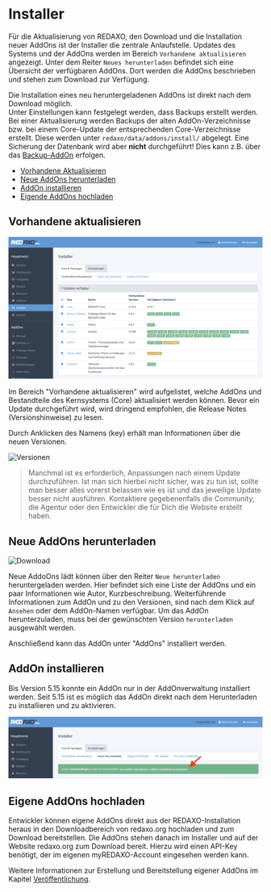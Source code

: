 # Installer

Für die Aktualisierung von REDAXO, den Download und die Installation neuer AddOns ist der Installer die zentrale Anlaufstelle. Updates des Systems und der AddOns werden im Bereich `Vorhandene aktualisieren` angezeigt. Unter dem Reiter `Neues herunterladen` befindet sich eine Übersicht der verfügbaren AddOns. Dort werden die AddOns beschrieben und stehen zum Download zur Verfügung. 

Die Installation eines neu heruntergeladenen AddOns ist direkt nach dem Download möglich.  
Unter Einstellungen kann festgelegt werden, dass Backups erstellt werden. Bei einer Aktualisierung werden Backups der alten AddOn-Verzeichnisse bzw. bei einem Core-Update der entsprechenden Core-Verzeichnisse erstellt. Diese werden unter `redaxo/data/addons/install/` abgelegt. Eine Sicherung der Datenbank wird aber **nicht** durchgeführt! Dies kann z.B. über das [Backup-AddOn](/{{path}}/{{version}}/backup) erfolgen.

* [Vorhandene Aktualisieren](#aktualisieren)
* [Neue AddOns herunterladen](#herunterladen)
* [AddOn installieren ](#installieren)
* [Eigende AddOns hochladen](#hochladen)


<a name="aktualisieren"></a>

## Vorhandene aktualisieren

![Aktualisieren](/assets/v5.15.0-installer-00-aktualisieren.png)

Im Bereich "Vorhandene aktualisieren" wird aufgelistet, welche AddOns und Bestandteile des Kernsystems (Core) aktualisiert werden können. Bevor ein Update durchgeführt wird, wird dringend empfohlen, die Release Notes (Versionshinweise) zu lesen.

Durch Anklicken des Namens (key) erhält man Informationen über die neuen Versionen.

![Versionen](/assets/v5.2.0-installer-03-versionen.png)

> Manchmal ist es erforderlich, Anpassungen nach einem Update durchzuführen. Ist man sich hierbei nicht sicher, was zu tun ist, sollte man besser alles vorerst belassen wie es ist und das jeweilige Update besser nicht ausführen. Kontaktiere gegebenenfalls die Community, die Agentur oder den Entwickler die für Dich die Website erstellt haben.

<a name="herunterladen"></a>

## Neue AddOns herunterladen

![Download](/assets/v5.2.0-installer-02-neue.png)

Neue AddoOns lädt können über den Reiter `Neue herunterladen` heruntergeladen werden. Hier befindet sich eine Liste der AddOns und ein paar Informationen wie Autor, Kurzbeschreibung. Weiterführende Informationen zum AddOn und zu den Versionen, sind nach dem Klick auf `Ansehen` oder dem AddOn-Namen verfügbar. Um das AddOn herunterzuladen, muss bei der gewünschten Version `herunterladen` ausgewählt werden. 


Anschließend kann das AddOn unter "AddOns" installiert werden.

<a name="installieren"></a>
## AddOn installieren 

Bis Version 5.15 konnte ein AddOn nur in der AddOnverwaltung installiert werden. Seit 5.15 ist es möglich das AddOn direkt nach dem Herunterladen zu installieren und zu aktivieren. 

![Installation](/assets/v5.15.0-installer-01-installieren.png)

<a name="hochladen"></a>

## Eigene AddOns hochladen

Entwickler können eigene AddOns direkt aus der REDAXO-Installation heraus in den Downloadbereich von redaxo.org hochladen und zum Download bereitstellen. Die AddOns stehen danach im Installer und auf der Website redaxo.org zum Download bereit. Hierzu wird einen API-Key benötigt, der im eigenen myREDAXO-Account eingesehen werden kann.

Weitere Informationen zur Erstellung und Bereitstellung eigener AddOns im Kapitel [Veröffentlichung](/{{path}}/{{version}}/addon-veroeffentlichung).
